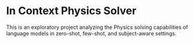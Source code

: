 # In Context Physics Solver
This is an exploratory project analyzing the Physics solving capabilities of language models in zero-shot, few-shot, and subject-aware settings.
